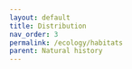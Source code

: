 ```yaml
---
layout: default
title: Distribution
nav_order: 3
permalink: /ecology/habitats
parent: Natural history
---
```


